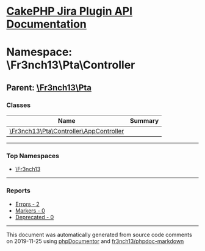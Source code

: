 # [CakePHP Jira Plugin API Documentation](../home.md)

# Namespace: \Fr3nch13\Pta\Controller
## Parent: [\Fr3nch13\Pta](../namespaces/Fr3nch13.Pta.md)
### Classes
| Name | Summary |
| ---- | ------- |
| [\Fr3nch13\Pta\Controller\AppController](../classes/Fr3nch13.Pta.Controller.AppController.md) |  |

---

### Top Namespaces

* [\Fr3nch13](../namespaces/Fr3nch13.html.md)

---

### Reports
* [Errors - 2](../reports/errors.md)
* [Markers - 0](../reports/markers.md)
* [Deprecated - 0](../reports/deprecated.md)

---

This document was automatically generated from source code comments on 2019-11-25 using [phpDocumentor](http://www.phpdoc.org/) and [fr3nch13/phpdoc-markdown](https://github.com/fr3nch13/phpdoc-markdown)

